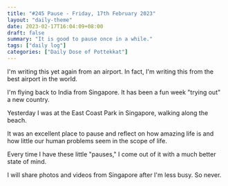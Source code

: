 ```yaml
---
title: "#245 Pause - Friday, 17th February 2023"
layout: "daily-theme"
date: 2023-02-17T16:04:09+08:00
draft: false
summary: "It is good to pause once in a while."
tags: ["daily log"]
categories: ["Daily Dose of Pottekkat"]
---
```


I'm writing this yet again from an airport. In fact, I'm writing this from the best airport in the world.

I'm flying back to India from Singapore. It has been a fun week "trying out" a new country.

Yesterday I was at the East Coast Park in Singapore, walking along the beach.

It was an excellent place to pause and reflect on how amazing life is and how little our human problems seem in the scope of life.

Every time I have these little "pauses," I come out of it with a much better state of mind.

I will share photos and videos from Singapore after I'm less busy. So never.
